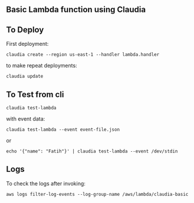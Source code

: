 ## Basic Lambda function using Claudia

## To Deploy

First deployment:

```
claudia create --region us-east-1 --handler lambda.handler
```

to make repeat deployments:

```
claudia update
```

## To Test from cli

```
claudia test-lambda
```

with event data:

```
claudia test-lambda --event event-file.json
```

or

```
echo '{"name": "Fatih"}' | claudia test-lambda --event /dev/stdin
```

## Logs

To check the logs after invoking:

```
aws logs filter-log-events --log-group-name /aws/lambda/claudia-basic
```
